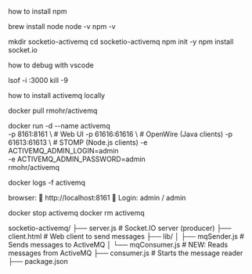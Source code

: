 how to install npm

brew install node
node -v
npm -v


mkdir socketio-activemq
cd socketio-activemq
npm init -y
npm install socket.io

how to debug with vscode



lsof -i :3000
kill -9

how to install activemq locally

docker pull rmohr/activemq

docker run -d --name activemq \
  -p 8161:8161 \            # Web UI
  -p 61616:61616 \          # OpenWire (Java clients)
  -p 61613:61613 \          # STOMP (Node.js clients)
  -e ACTIVEMQ_ADMIN_LOGIN=admin \
  -e ACTIVEMQ_ADMIN_PASSWORD=admin \
  rmohr/activemq

docker logs -f activemq

browser:
📍 http://localhost:8161
🔑 Login: admin / admin

docker stop activemq
docker rm activemq

socketio-activemq/
├── server.js             # Socket.IO server (producer)
├── client.html           # Web client to send messages
├── lib/
│   ├── mqSender.js       # Sends messages to ActiveMQ
│   └── mqConsumer.js     # NEW: Reads messages from ActiveMQ
├── consumer.js           # Starts the message reader
├── package.json